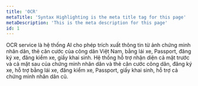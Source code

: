 ```yaml
---
title: 'OCR'
metaTitle: 'Syntax Highlighting is the meta title tag for this page'
metaDescription: 'This is the meta description for this page'
id: 1
---
```


OCR service là hệ thống AI cho phép trích xuất thông tin từ ảnh chứng minh nhân dân, thẻ căn cước của công dân Việt Nam, bằng lái xe, Passport, đăng ký xe, đăng kiểm xe, giấy khai sinh. Hệ thống hỗ trợ nhận diện cả mặt trước và cả mặt sau của chứng minh nhân dân và thẻ căn cước công dân, đăng ký xe, hỗ trợ bằng lái xe, đăng kiểm xe, Passport, giấy khai sinh, hỗ trợ cả chứng minh nhân dân cũ.
